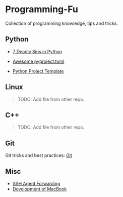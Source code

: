# Programming-Fu
Collection of programming knowledge, tips and tricks.

## Python

* [7 Deadly Sins in Python](7_deadly_sins_Python.md)

* [Awesome pyproject.toml](https://github.com/carlosperate/awesome-pyproject)

* [Python Project Template](https://github.com/rochacbruno/python-project-template)

## Linux

> TODO: Add file from other repo.

## C++

> TODO: Add file from other repo.

## Git

Git tricks and best practices:  [Git](git.md)

## Misc

* [SSH Agent Forwarding](http://www.unixwiz.net/techtips/ssh-agent-forwarding.html)
* [Development of MacBook](development_mac.md)
